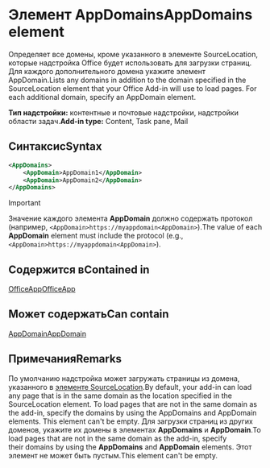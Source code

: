 # <a name="appdomains-element"></a><span data-ttu-id="b658f-101">Элемент AppDomains</span><span class="sxs-lookup"><span data-stu-id="b658f-101">AppDomains element</span></span>

<span data-ttu-id="b658f-p101">Определяет все домены, кроме указанного в элементе SourceLocation, которые надстройка Office будет использовать для загрузки страниц. Для каждого дополнительного домена укажите элемент AppDomain.</span><span class="sxs-lookup"><span data-stu-id="b658f-p101">Lists any domains in addition to the domain specified in the SourceLocation element that your Office Add-in will use to load pages. For each additional domain, specify an AppDomain element.</span></span>

 <span data-ttu-id="b658f-104">**Тип надстройки:** контентные и почтовые надстройки, надстройки области задач.</span><span class="sxs-lookup"><span data-stu-id="b658f-104">**Add-in type:** Content, Task pane, Mail</span></span>

## <a name="syntax"></a><span data-ttu-id="b658f-105">Синтаксис</span><span class="sxs-lookup"><span data-stu-id="b658f-105">Syntax</span></span>

```XML
<AppDomains>
    <AppDomain>AppDomain1</AppDomain>
    <AppDomain>AppDomain2</AppDomain>
</AppDomains>
```

> [!IMPORTANT]
> <span data-ttu-id="b658f-106">Значение каждого элемента **AppDomain** должно содержать протокол (например, `<AppDomain>https://myappdomain<AppDomain>`).</span><span class="sxs-lookup"><span data-stu-id="b658f-106">The value of each **AppDomain** element must include the protocol (e.g., `<AppDomain>https://myappdomain<AppDomain>`).</span></span>

## <a name="contained-in"></a><span data-ttu-id="b658f-107">Содержится в</span><span class="sxs-lookup"><span data-stu-id="b658f-107">Contained in</span></span>

[<span data-ttu-id="b658f-108">OfficeApp</span><span class="sxs-lookup"><span data-stu-id="b658f-108">OfficeApp</span></span>](officeapp.md)

## <a name="can-contain"></a><span data-ttu-id="b658f-109">Может содержать</span><span class="sxs-lookup"><span data-stu-id="b658f-109">Can contain</span></span>

[<span data-ttu-id="b658f-110">AppDomain</span><span class="sxs-lookup"><span data-stu-id="b658f-110">AppDomain</span></span>](appdomain.md)

## <a name="remarks"></a><span data-ttu-id="b658f-111">Примечания</span><span class="sxs-lookup"><span data-stu-id="b658f-111">Remarks</span></span>

<span data-ttu-id="b658f-112">По умолчанию надстройка может загружать страницы из домена, указанного в [элементе SourceLocation](sourcelocation.md).</span><span class="sxs-lookup"><span data-stu-id="b658f-112">By default, your add-in can load any page that is in the same domain as the location specified in the SourceLocation element. To load pages that are not in the same domain as the add-in, specify the domains by using the AppDomains and AppDomain elements. This element can't be empty.</span></span> <span data-ttu-id="b658f-113">Для загрузки страниц из других доменов, укажите их домены в элементах **AppDomains** и **AppDomain**.</span><span class="sxs-lookup"><span data-stu-id="b658f-113">To load pages that are not in the same domain as the add-in, specify their domains by using the **AppDomains** and **AppDomain** elements.</span></span> <span data-ttu-id="b658f-114">Этот элемент не может быть пустым.</span><span class="sxs-lookup"><span data-stu-id="b658f-114">This element can't be empty.</span></span>
